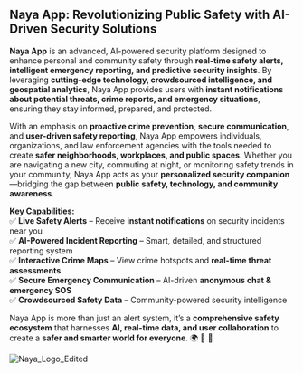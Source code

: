 ## **Naya App: Revolutionizing Public Safety with AI-Driven Security Solutions**  

**Naya App** is an advanced, AI-powered security platform designed to enhance personal and community safety through **real-time safety alerts, intelligent emergency reporting, and predictive security insights**. By leveraging **cutting-edge technology, crowdsourced intelligence, and geospatial analytics**, Naya App provides users with **instant notifications about potential threats, crime reports, and emergency situations**, ensuring they stay informed, prepared, and protected.  

With an emphasis on **proactive crime prevention**, **secure communication**, and **user-driven safety reporting**, Naya App empowers individuals, organizations, and law enforcement agencies with the tools needed to create **safer neighborhoods, workplaces, and public spaces**. Whether you are navigating a new city, commuting at night, or monitoring safety trends in your community, Naya App acts as your **personalized security companion**—bridging the gap between **public safety, technology, and community awareness**.  

**Key Capabilities:**  
✅ **Live Safety Alerts** – Receive **instant notifications** on security incidents near you  
✅ **AI-Powered Incident Reporting** – Smart, detailed, and structured reporting system  
✅ **Interactive Crime Maps** – View crime hotspots and **real-time threat assessments**  
✅ **Secure Emergency Communication** – AI-driven **anonymous chat & emergency SOS**  
✅ **Crowdsourced Safety Data** – Community-powered security intelligence  

Naya App is more than just an alert system, it’s a **comprehensive safety ecosystem** that harnesses **AI, real-time data, and user collaboration** to create a **safer and smarter world for everyone**. 🌍 🔐 🚨  

![Naya_Logo_Edited](https://github.com/user-attachments/assets/94443e28-f1e5-40e9-8b2f-fb2ef31e3e21)
